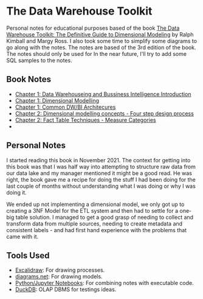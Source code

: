 # The Data Warehouse Toolkit

Personal notes for educational purposes based of the book [The Data Warehouse Toolkit: The Definitive Guide to Dimensional Modeling](https://www.amazon.com/Data-Warehouse-Toolkit-Definitive-Dimensional/dp/1118530802) by Ralph Kimball and Margy Ross. I also took some time to simplify some diagrams to go along with the notes. The notes are based of the 3rd edition of the book. The notes should only be used for In the near future, I'll try to add some SQL samples to the notes.

## Book Notes

- [Chapter 1: Data Warehouseing and Bussiness Intelligence Introduction](https://github.com/gustavom2998/engineering_notes/blob/main/books/data_warehouse_toolkit/1_1_dw_bi_introduction.md)
- [Chapter 1: Dimensional Modelling](https://github.com/gustavom2998/engineering_notes/blob/main/books/data_warehouse_toolkit/1_2_dimensional_modelling.md)
- [Chapter 1: Common DW/BI Architecures](https://github.com/gustavom2998/engineering_notes/blob/main/books/data_warehouse_toolkit/1_3_dw_architectures.md)
- [Chapter 2: Dimensional modelling concepts - Four step design process](https://github.com/gustavom2998/engineering_notes/blob/main/books/data_warehouse_toolkit/2_1_dm_four_steps.ipynb)
- [Chapter 2: Fact Table Techniques - Measure Categories](https://github.com/gustavom2998/engineering_notes/blob/main/books/data_warehouse_toolkit/2_2_fact_measure_categories.ipynb)
- 

## Personal Notes

I started reading this book in November 2021. The context for getting into this book was that I was half way into attempting to structure raw data from our data lake and my manager mentioned it might be a good read. He was right, the book gave me a recipe for doing the stuff I had been doing for the last couple of months without understanding what I was doing or why I was doing it.

We ended up not implementing a dimensional model, we only got up to creating a 3NF Model for the ETL system and then had to settle for a one-big table solution. I managed to get a good grasp of needing to collect and transform data from multiple sources, needing to create metadata and consistent labels - and had first hand experience with the problems that came with it.

## Tools Used

- [Excalidraw](https://excalidraw.com): For drawing processes.
- [diagrams.net](https://app.diagrams.net): For drawing models.
- [Python/Jupyter Notebooks](https://jupyter.org): For combining notes with executable code.
- [DuckDB](https://duckdb.org): OLAP DBMS for testings ideas.